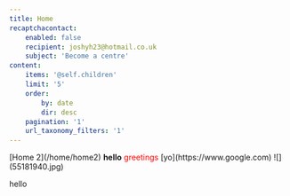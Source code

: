 ```yaml
---
title: Home
recaptchacontact:
    enabled: false
    recipient: joshyh23@hotmail.co.uk
    subject: 'Become a centre'
content:
    items: '@self.children'
    limit: '5'
    order:
        by: date
        dir: desc
    pagination: '1'
    url_taxonomy_filters: '1'
---
```


<p>[Home 2](/home/home2) <strong>hello</strong> <span style="color: red;">greetings</span> [yo](https://www.google.com) ![](55181940.jpg)</p>
<div>hello</div>